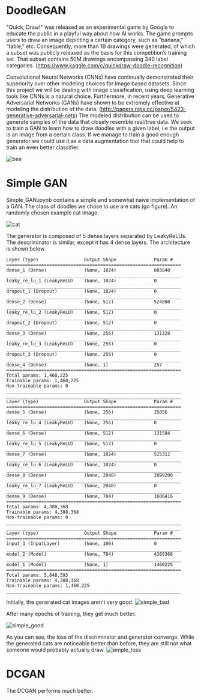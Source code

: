 # DoodleGAN

"Quick, Draw!" was released as an experimental game by Google to educate the public in a playful way about how AI works. The game prompts users to draw an image depicting a certain category, such as ”banana,” “table,” etc. Consequently, more than 1B drawings were generated, of which a subset was publicly released as the basis for this competition’s training set. That subset contains 50M drawings encompassing 340 label categories. (https://www.kaggle.com/c/quickdraw-doodle-recognition)

Convolutional Neural Networks (CNNs) have continually demonstrated their superiority over other modeling choices for image based datasets. Since this project we will be dealing with image classification, using deep learning tools like CNNs is a natural choice. Furthermore, in recent years, Generative Adversarial Networks (GANs) have shown to be extremely effective at modeling the distribution of the data.  (http://papers.nips.cc/paper/5423-generative-adversarial-nets) The modeled distribution can be used to generate samples of the data that closely resemble real/true data. We seek to train a GAN to learn how to draw doodles with a given label, i.e the output is an image from a certain class. If we manage to train a good enough generator we could use it as a data augmentation tool that could help to train an even better classifier.

![bee](https://storage.googleapis.com/kaggle-media/competitions/quickdraw/what-does-a-bee-look-like-1.png)



# Simple GAN

Simple_GAN.ipynb contains a simple and somewhat naive implementation of a GAN.  The class of doodles we chose to use are cats (go figure).  An randomly chosen example cat image:

![cat](https://user-images.githubusercontent.com/14242505/50039091-fef49880-ffe0-11e8-8e89-0e17b910cfeb.png)


The generator is composed of 5 dense layers separated by LeakyReLUs.  The descriminator is similar, except it has 4 dense layers.  The architecture is shown below.

```
Layer (type)                 Output Shape              Param #   
=================================================================
dense_1 (Dense)              (None, 1024)              803840    
_________________________________________________________________
leaky_re_lu_1 (LeakyReLU)    (None, 1024)              0         
_________________________________________________________________
dropout_1 (Dropout)          (None, 1024)              0         
_________________________________________________________________
dense_2 (Dense)              (None, 512)               524800    
_________________________________________________________________
leaky_re_lu_2 (LeakyReLU)    (None, 512)               0         
_________________________________________________________________
dropout_2 (Dropout)          (None, 512)               0         
_________________________________________________________________
dense_3 (Dense)              (None, 256)               131328    
_________________________________________________________________
leaky_re_lu_3 (LeakyReLU)    (None, 256)               0         
_________________________________________________________________
dropout_3 (Dropout)          (None, 256)               0         
_________________________________________________________________
dense_4 (Dense)              (None, 1)                 257       
=================================================================
Total params: 1,460,225
Trainable params: 1,460,225
Non-trainable params: 0
_________________________________________________________________
_________________________________________________________________
Layer (type)                 Output Shape              Param #   
=================================================================
dense_5 (Dense)              (None, 256)               25856     
_________________________________________________________________
leaky_re_lu_4 (LeakyReLU)    (None, 256)               0         
_________________________________________________________________
dense_6 (Dense)              (None, 512)               131584    
_________________________________________________________________
leaky_re_lu_5 (LeakyReLU)    (None, 512)               0         
_________________________________________________________________
dense_7 (Dense)              (None, 1024)              525312    
_________________________________________________________________
leaky_re_lu_6 (LeakyReLU)    (None, 1024)              0         
_________________________________________________________________
dense_8 (Dense)              (None, 2048)              2099200   
_________________________________________________________________
leaky_re_lu_7 (LeakyReLU)    (None, 2048)              0         
_________________________________________________________________
dense_9 (Dense)              (None, 784)               1606416   
=================================================================
Total params: 4,388,368
Trainable params: 4,388,368
Non-trainable params: 0
_________________________________________________________________
_________________________________________________________________
Layer (type)                 Output Shape              Param #   
=================================================================
input_3 (InputLayer)         (None, 100)               0         
_________________________________________________________________
model_2 (Model)              (None, 784)               4388368   
_________________________________________________________________
model_1 (Model)              (None, 1)                 1460225   
=================================================================
Total params: 5,848,593
Trainable params: 4,388,368
Non-trainable params: 1,460,225
_________________________________________________________________
```

Initially, the generated cat images aren't very good.
![simple_bad](https://user-images.githubusercontent.com/14242505/50039096-12076880-ffe1-11e8-90d9-082f49ab66a2.png)

After many epochs of training, they get much better.

![simple_good](https://user-images.githubusercontent.com/14242505/50039097-16cc1c80-ffe1-11e8-92f4-18b94e04c9c5.png)

As you can see, the loss of the discriminator and generator converge.  While the generated cats are noticeable better than before, they are still not what someone would probably actually draw.
![simple_loss](https://user-images.githubusercontent.com/14242505/50039098-1b90d080-ffe1-11e8-971e-c731a34dd427.png)


# DCGAN

The DCGAN performs much better.
